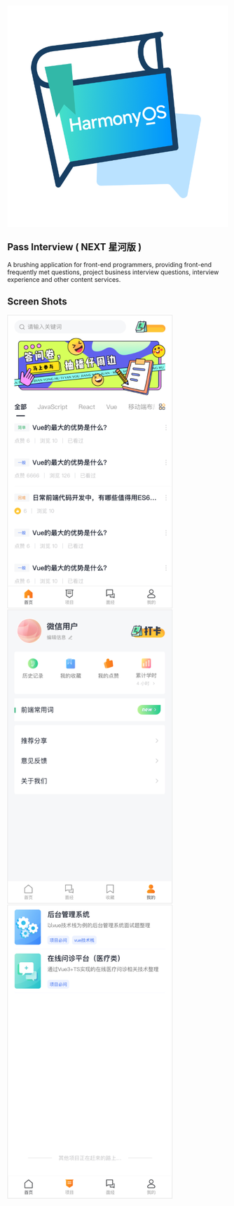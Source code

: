 <p align="center">
  <img src="./logo.png" align="center" />
</p>

## Pass Interview ( NEXT 星河版 )

A brushing application for front-end programmers, providing front-end frequently met questions, project business
interview questions, interview experience and other content services.

## Screen Shots

<img src="./shot00.png" width="375" style="border: 1px solid #e4e4e4" />


<img src="./shot01.png" width="375" style="border: 1px solid #e4e4e4" />


<img src="./shot02.png" width="375" style="border: 1px solid #e4e4e4" />